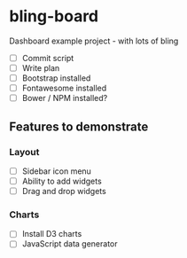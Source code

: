 # bling-board
Dashboard example project - with lots of bling

- [ ] Commit script
- [ ] Write plan
- [ ] Bootstrap installed
- [ ] Fontawesome installed
- [ ] Bower / NPM installed?

## Features to demonstrate

### Layout
- [ ] Sidebar icon menu
- [ ] Ability to add widgets
- [ ] Drag and drop widgets

### Charts
- [ ] Install D3 charts
- [ ] JavaScript data generator
